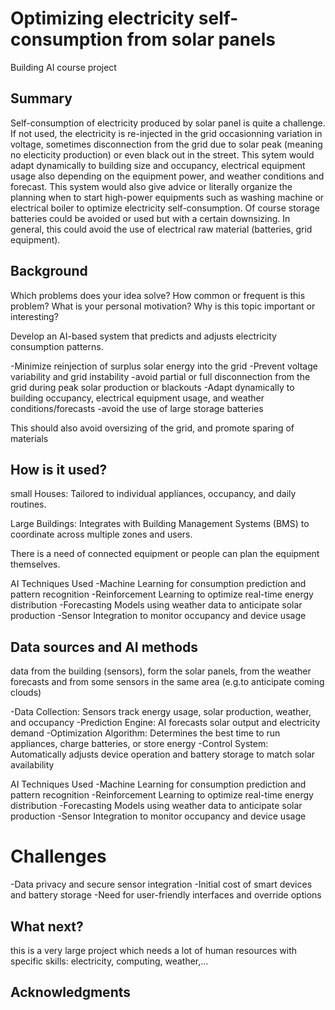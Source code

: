 # Optimizing electricity self-consumption from solar panels

Building AI course project

## Summary

Self-consumption of electricity produced by solar panel is quite a challenge. If not used, the electricity is re-injected in the grid occasionning variation in voltage, sometimes disconnection from the grid due to solar peak (meaning no electicity production) or even black out in the street. This sytem would adapt dynamically to building size and occupancy, electrical equipment usage also depending on the equipment power, and weather conditions and forecast. This system would also give advice or literally organize the planning when to start high-power equipments such as washing machine or electrical boiler to optimize electricity self-consumption. Of course storage batteries could be avoided or used but with a certain downsizing. In general, this could avoid the use of electrical raw material (batteries, grid equipment).


## Background

Which problems does your idea solve? How common or frequent is this problem? What is your personal motivation? Why is this topic important or interesting?

Develop an AI-based system that predicts and adjusts electricity consumption patterns.

-Minimize reinjection of surplus solar energy into the grid
-Prevent voltage variability and grid instability
-avoid partial or full disconnection from the grid during peak solar production or blackouts
-Adapt dynamically to building occupancy, electrical equipment usage, and weather conditions/forecasts
-avoid the use of large storage batteries

This should also avoid oversizing of the grid, and promote sparing of materials

## How is it used?
small Houses: Tailored to individual appliances, occupancy, and daily routines.

Large Buildings: Integrates with Building Management Systems (BMS) to coordinate across multiple zones and users.

There is a need of connected equipment or people can plan the equipment themselves.

AI Techniques Used
-Machine Learning for consumption prediction and pattern recognition
-Reinforcement Learning to optimize real-time energy distribution 
-Forecasting Models using weather data to anticipate solar production
-Sensor Integration to monitor occupancy and device usage


## Data sources and AI methods

data from the building (sensors), form the solar panels, from the weather forecasts and from some sensors in the same area (e.g.to anticipate coming clouds)

-Data Collection: Sensors track energy usage, solar production, weather, and occupancy
-Prediction Engine: AI forecasts solar output and electricity demand
-Optimization Algorithm: Determines the best time to run appliances, charge batteries, or store energy
-Control System: Automatically adjusts device operation and battery storage to match solar availability

AI Techniques Used
-Machine Learning for consumption prediction and pattern recognition
-Reinforcement Learning to optimize real-time energy distribution
-Forecasting Models using weather data to anticipate solar production
-Sensor Integration to monitor occupancy and device usage


# Challenges
-Data privacy and secure sensor integration
-Initial cost of smart devices and battery storage
-Need for user-friendly interfaces and override options


## What next?

this is a very large project which needs a lot of human resources with specific skills: electricity, computing, weather,...


## Acknowledgments


